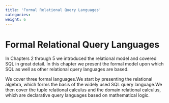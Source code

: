 ```yaml
---
title: 'Formal Relational Query Languages'
categories:
weight: 6
--- 
```


# Formal Relational Query Languages

In Chapters 2 through 5 we introduced the relational model and covered SQL in great detail. In this chapter we present the formal model upon which SQL as well as other relational query languages are based.

We cover three formal languages.We start by presenting the relational algebra, which forms the basis of the widely used SQL query language.We then cover the tuple relational calculus and the domain relational calculus, which are declarative query languages based on mathematical logic.
